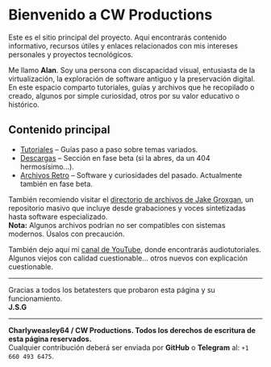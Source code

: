 # Bienvenido a CW Productions

Este es el sitio principal del proyecto. Aquí encontrarás contenido informativo, recursos útiles y enlaces relacionados con mis intereses personales y proyectos tecnológicos.

Me llamo **Alan**. Soy una persona con discapacidad visual, entusiasta de la virtualización, la exploración de software antiguo y la preservación digital. En este espacio comparto tutoriales, guías y archivos que he recopilado o creado, algunos por simple curiosidad, otros por su valor educativo o histórico.

## Contenido principal

- [Tutoriales](tutoriales.html) – Guías paso a paso sobre temas variados.  
- [Descargas](descargas.html) – Sección en fase beta (si la abres, da un 404 hermosísimo...).  
- [Archivos Retro](retro.html) – Software y curiosidades del pasado. Actualmente también en fase beta.

También recomiendo visitar el [directorio de archivos de Jake Groxgan](https://datajake.braillescreen.net), un repositorio masivo que incluye desde grabaciones y voces sintetizadas hasta software especializado.  
**Nota:** Algunos archivos podrían no ser compatibles con sistemas modernos. Úsalos con precaución.

También dejo aquí mi [canal de YouTube](https://youtube.com/@rjaproductions1109), donde encontrarás audiotutoriales. Algunos viejos con calidad cuestionable... otros nuevos con explicación cuestionable.

---

Gracias a todos los betatesters que probaron esta página y su funcionamiento.  
**J.S.G**

---

**Charlyweasley64 / CW Productions. Todos los derechos de escritura de esta página reservados.**  
Cualquier contribución deberá ser enviada por **GitHub** o **Telegram** al: `+1 660 493 6475`.
